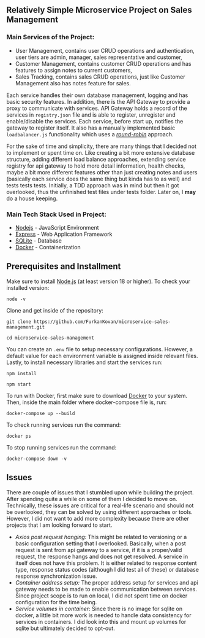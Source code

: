 ## Relatively Simple Microservice Project on Sales Management

### Main Services of the Project:
- User Management, contains user CRUD operations and authentication, user tiers are admin, manager, sales representative and customer,
- Customer Management, contains customer CRUD operations and has features to assign notes to current customers,
- Sales Tracking, contains sales CRUD operations, just like Customer Management also has notes feature for sales.

Each service handles their own database management, logging and has basic security features. In addition, there is the API Gateway to provide a proxy to communicate with services. API Gateway holds a record of the services in `registry.json` file and is able to register, unregister and enable/disable the services. Each service, before start up, notifies the gateway to register itself. It also has a manually implemented basic `loadbalancer.js` functionality which uses a *[round-robin](https://en.wikipedia.org/wiki/Load_balancing_(computing)#Round-robin_scheduling)* approach.

For the sake of time and simplicity, there are many things that I decided not to implement or spent time on. Like creating a bit more extensive database structure, adding different load balance approaches, extending service registry for api gateway to hold more detail information, health checks, maybe a bit more different features other than just creating notes and users (basically each service does the same thing but kinda has to as well) and tests tests tests. Initially, a TDD approach was in mind but then it got overlooked, thus the unfinished test files under tests folder. Later on, I **may** do a house keeping.

### Main Tech Stack Used in Project:
- [Nodejs](https://nodejs.org/en) - JavaScript Environment
- [Express](https://expressjs.com/) - Web Application Framework
- [SQLite](https://www.sqlite.org/) - Database
- [Docker](https://www.docker.com/) - Containerization

## Prerequisites and Installment
Make sure to install [Node.js](https://nodejs.org/en) (at least version 18 or higher). To check your installed version:

    node -v

Clone and get inside of the repository:

    git clone https://github.com/FurkanKovan/microservice-sales-management.git

    cd microservice-sales-management

You can create an `.env` file to setup necessary configurations. However, a default value for each environment variable is assigned inside relevant files. Lastly, to install necessary libraries and start the services run:

    npm install

    npm start

To run with Docker, first make sure to download [Docker](https://www.docker.com/) to your system. Then, inside the main folder where docker-compose file is, run:

    docker-compose up --build

To check running services run the command:

    docker ps

To stop running services run the command:

    docker-compose down -v

## Issues
There are couple of issues that I stumbled upon while building the project. After spending quite a while on some of them I decided to move on. Technically, these issues are critical for a real-life scenario and should not be overlooked, they can be solved by using different approaches or tools. However, I did not want to add more complexity because there are other projects that I am looking forward to start.

- *Axios post request hanging:* This might be related to versioning or a basic configuration setting that I overlooked. Basically, when a post request is sent from api gateway to a service, if it is a proper/valid request, the response hangs and does not get resolved. A service in itself does not have this problem. It is either related to response content type, response status codes (although I did test all of these) or database response synchronization issue.
- *Container address setup:* The proper address setup for services and api gateway needs to be made to enable communication between services. Since project scope is to run on local, I did not spent time on docker configuration for the time being.
- *Service volumes in container*: Since there is no image for sqlite on docker, a little bit more work is needed to handle data consistency for services in containers. I did look into this and mount up volumes for sqlite but ultimately decided to opt-out.